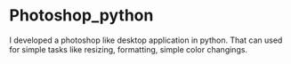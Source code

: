 # Photoshop_python
I developed a photoshop like desktop application in python. That can used for simple tasks like resizing, formatting, simple color changings.
